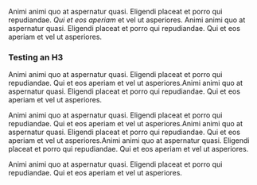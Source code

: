 Animi animi quo at aspernatur quasi. Eligendi placeat et porro qui repudiandae. *Qui et eos aperiam* et vel ut asperiores. Animi animi quo at aspernatur quasi. Eligendi placeat et porro qui repudiandae. Qui et eos aperiam et vel ut asperiores.

### Testing an H3

Animi animi quo at aspernatur quasi. Eligendi placeat et porro qui repudiandae. Qui et eos aperiam et vel ut asperiores.Animi animi quo at aspernatur quasi. Eligendi placeat et porro qui repudiandae. Qui et eos aperiam et vel ut asperiores.

Animi animi quo at aspernatur quasi. Eligendi placeat et porro qui repudiandae. Qui et eos aperiam et vel ut asperiores.Animi animi quo at aspernatur quasi. Eligendi placeat et porro qui repudiandae. Qui et eos aperiam et vel ut asperiores.Animi animi quo at aspernatur quasi. Eligendi placeat et porro qui repudiandae. Qui et eos aperiam et vel ut asperiores.

Animi animi quo at aspernatur quasi. Eligendi placeat et porro qui repudiandae. Qui et eos aperiam et vel ut asperiores.